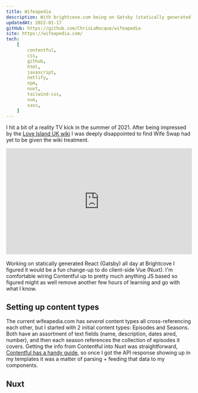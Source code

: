 ```yaml
---
title: Wifeapedia
description: With brightcove.com being on Gatsby (statically generated React site), Nuxt (SSG/SSR Vue) seemed like an appropriate side project.
updatedAt: 2022-01-17
gitHub: https://github.com/ChrisLaRocque/wifeapedia
site: https://wifeapedia.com/
tech:
    [
        contentful,
        css,
        github,
        html,
        javascript,
        netlify,
        npm,
        nuxt,
        tailwind-css,
        vue,
        sass,
    ]
---
```


I hit a bit of a reality TV kick in the summer of 2021. After being impressed by the [Love Island UK wiki](https://loveisland.fandom.com/wiki/Love_Island_Wiki) I was deeply disappointed to find Wife Swap had yet to be given the wiki treatment.

<div style="width:100%;height:0;padding-bottom:57%;position:relative; margin-bottom:15px"><iframe src="https://giphy.com/embed/5bHIZ3ok4UpJS" width="100%" height="100%" style="position:absolute" frameBorder="0" class="giphy-embed" allowFullScreen></iframe></div>

Working on statically generated React (Gatsby) all day at Brightcove I figured it would be a fun change-up to do client-side Vue (Nuxt). I'm comfortable wiring Contentful up to pretty much anything JS based so figured might as well remove another few hours of learning and go with what I know.

## Setting up content types

The current wifeapedia.com has _several_ content types all cross-referencing each other, but I started with 2 initial content types: Episodes and Seasons. Both have an assortment of text fields (name, description, dates aired, number), and then each season references the collection of episodes it covers. Getting the info from Contentful into Nuxt was straightforward, [Contentful has a handy guide](https://www.contentful.com/developers/docs/javascript/tutorials/integrate-contentful-with-vue-and-nuxt/ "Integrating Contentful with Nuxt"), so once I got the API response showing up in my templates it was a matter of parsing + feeding that data to my components.

## Nuxt
